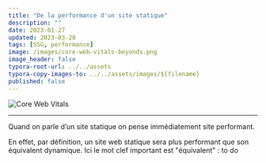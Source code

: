 ```yaml
---
title: "De la performance d'un site statique"
description: ""
date: 2023-01-27
updated: 2023-03-28
tags: [SSG, performance]
image: /images/core-web-vitals-beyonds.png
image_header: false
typora-root-url: ../../assets
typora-copy-images-to: ../../assets/images/${filename}
published: false
---
```


![Core Web Vitals](images/core-web-vitals-beyonds.png)





---

Quand on parle d’un site statique on pense immédiatement site performant.

En effet, par définition, un site web statique sera plus performant que son équivalent dynamique.
Ici le mot clef important est "équivalent" : to do

